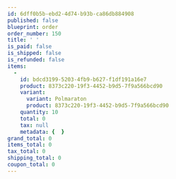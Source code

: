 ```yaml
---
id: 6dff0b5b-ebd2-4d74-b93b-ca86db884908
published: false
blueprint: order
order_number: 150
title: ' '
is_paid: false
is_shipped: false
is_refunded: false
items:
  -
    id: bdcd3199-5203-4fb9-b627-f1df191a16e7
    product: 8373c220-19f3-4452-b9d5-7f9a566bcd90
    variant:
      variant: Polmaraton
      product: 8373c220-19f3-4452-b9d5-7f9a566bcd90
    quantity: 10
    total: 0
    tax: null
    metadata: {  }
grand_total: 0
items_total: 0
tax_total: 0
shipping_total: 0
coupon_total: 0
---
```

